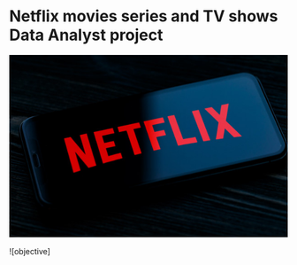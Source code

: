 # Netflix movies series and TV shows Data Analyst project

![netfix logo](https://github.com/saurav190101/Netflix-SQL-project/blob/main/download.jpeg)

![objective]
